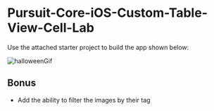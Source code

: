 # Pursuit-Core-iOS-Custom-Table-View-Cell-Lab

Use the attached starter project to build the app shown below:

![halloweenGif](./halloweenGif.gif)

## Bonus

- Add the ability to filter the images by their tag
